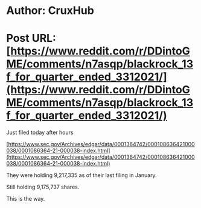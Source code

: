 # Author: CruxHub
# Post URL: [https://www.reddit.com/r/DDintoGME/comments/n7asqp/blackrock_13f_for_quarter_ended_3312021/](https://www.reddit.com/r/DDintoGME/comments/n7asqp/blackrock_13f_for_quarter_ended_3312021/)


Just filed today after hours

[https://www.sec.gov/Archives/edgar/data/0001364742/000108636421000038/0001086364-21-000038-index.html](https://www.sec.gov/Archives/edgar/data/0001364742/000108636421000038/0001086364-21-000038-index.html)

They were holding 9,217,335 as of their last filing in January.

Still holding 9,175,737 shares.

This is the way.